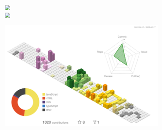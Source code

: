 [![](https://github-readme-stats.vercel.app/api?username=Shob3r&show_icons=true&bg_color=00000000&border_color=aaaaaa88&text_color=888888&custom_title=Stats)](https://Shob3r.github.io)  
[![](https://github-readme-stats.vercel.app/api/top-langs/?username=Shob3r&bg_color=00000000&border_color=aaaaaa88&text_color=888888)](https://Shob3r.github.io)
---
[![](profile-3d-contrib/profile-customize.svg)](https://Shob3r.github.io)
